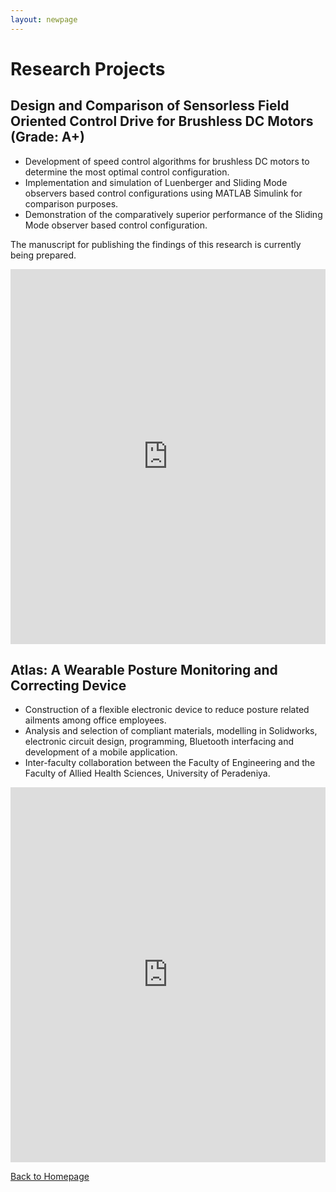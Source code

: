 ```yaml
---
layout: newpage
---
```


# Research Projects

## Design and Comparison of Sensorless Field Oriented Control Drive for Brushless DC Motors (Grade: A+)

*   Development of speed control algorithms for brushless DC motors to determine the most optimal control configuration.
*   Implementation and simulation of Luenberger and Sliding Mode observers based control configurations using MATLAB Simulink for comparison purposes.
*   Demonstration of the comparatively superior performance of the Sliding Mode observer based control configuration.

The manuscript for publishing the findings of this research is currently being prepared.

<embed src="https://rajinthss.github.io/docs/fyp_ppt.pdf" type="application/pdf" width="100%" height="600px"/>

## Atlas: A Wearable Posture Monitoring  and Correcting Device

*   Construction of a flexible electronic device to reduce posture related ailments among office employees.
*   Analysis and selection of compliant materials, modelling in Solidworks, electronic circuit design, programming, Bluetooth interfacing and development of a mobile application.
*   Inter-faculty collaboration between the Faculty of Engineering and the Faculty of Allied Health Sciences, University of Peradeniya.

<embed src="https://rajinthss.github.io/docs/grp_ppt.pdf" type="application/pdf" width="100%" height="600px"/>

[Back to Homepage](./)
